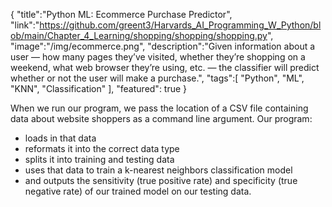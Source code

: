 {
    "title":"Python ML: Ecommerce Purchase Predictor",
    "link":"https://github.com/greent3/Harvards_AI_Programming_W_Python/blob/main/Chapter_4_Learning/shopping/shopping/shopping.py",
    "image":"/img/ecommerce.png",
    "description":"Given information about a user — how many pages they’ve visited, whether they’re shopping on a weekend, what web browser they’re using, etc. — the classifier will predict whether or not the user will make a purchase.",
    "tags":[
          "Python",
          "ML",
          "KNN",
          "Classification"
        ],
    "featured": true
}


When we run our program, we pass the location of a CSV file containing data about website shoppers as a command line argument. Our program:

- loads in that data
- reformats it into the correct data type
- splits it into training and testing data
- uses that data to train a k-nearest neighbors classification model
- and outputs the sensitivity (true positive rate) and specificity (true negative rate) of our trained model on our testing data.
